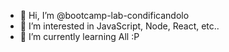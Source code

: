 - 👋 Hi, I’m @bootcamp-lab-condificandolo
- 👀 I’m interested in JavaScript, Node, React, etc..
- 🌱 I’m currently learning All :P


<!---
bootcamp-lab-condificandolo/bootcamp-lab-condificandolo is a ✨ special ✨ repository because its `README.md` (this file) appears on your GitHub profile.
You can click the Preview link to take a look at your changes.
--->
